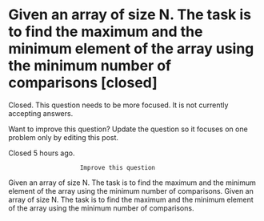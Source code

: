 
# Given an array of size N. The task is to find the maximum and the minimum element of the array using the minimum number of comparisons [closed]







Closed. This question needs to be more focused. It is not currently accepting answers.
                        
                    










Want to improve this question? Update the question so it focuses on one problem only by editing this post.


Closed 5 hours ago.







                        Improve this question
                    



Given an array of size N. The task is to find the maximum and the minimum element of the array using the minimum number of comparisons.
Given an array of size N. The task is to find the maximum and the minimum element of the array using the minimum number of comparisons.

        